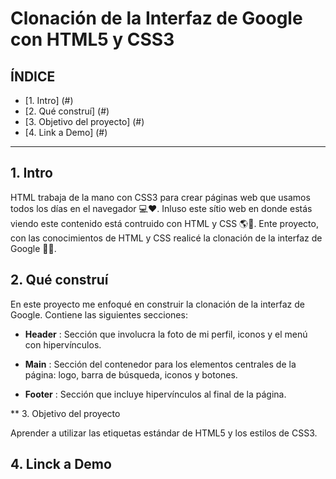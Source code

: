 # Clonación de la Interfaz de Google con HTML5 y CSS3

## **ÍNDICE**

* [1. Intro] (#)
* [2. Qué construí] (#)
* [3. Objetivo del proyecto] (#)
* [4. Link a Demo] (#)

**** 

## 1. Intro

HTML trabaja de la mano con CSS3 para crear páginas web que usamos todos los días en el navegador 💻❤. Inluso este sítio web en donde estás viendo este contenido está contruido con HTML y CSS 🌎🦾. Ente proyecto, con las conocimientos de HTML y CSS realicé la clonación de la interfaz de Google 🤖🧠.

## 2. Qué construí

En este proyecto me enfoqué en construir la clonación de la interfaz de Google. Contiene las siguientes secciones:

* **Header** : Sección que involucra la foto de mi perfil, iconos y el menú con hipervínculos.

* **Main** : Sección del contenedor para los elementos centrales de la página: logo, barra de búsqueda, iconos y botones.

* **Footer** : Sección que incluye hipervínculos al final de la página.

** 3. Objetivo del proyecto

Aprender a utilizar las etiquetas estándar de HTML5 y los estilos de CSS3.

## 4. Linck a Demo

